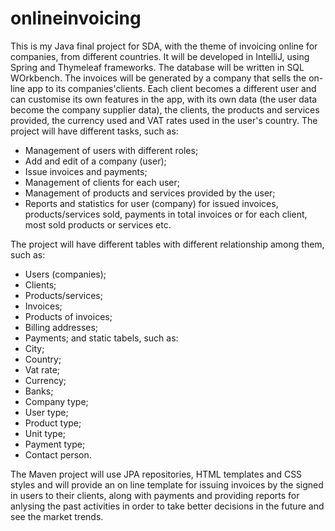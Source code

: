 # onlineinvoicing

This is my Java final project for SDA, with the theme of invoicing online for companies, from different countries. 
It will be developed in IntelliJ, using Spring and Thymeleaf frameworks. The database will be written in SQL WOrkbench. 
The invoices will be generated by a company that sells the on-line app to its companies'clients. 
Each client becomes a different user and can customise its own features in the app, with its own data (the user data become the company supplier data), 
the clients, the products and services provided, the currency used and VAT rates used in the user's country. The project will have different tasks, such as:

- Management of users with different roles;
- Add and edit of a company (user);
- Issue invoices and payments;
- Management of clients for each user;
- Management of products and services provided by the user;
- Reports and statistics for user (company) for issued invoices, products/services sold, payments in total invoices or for each client, most sold products or services etc. 

The project will have different tables with different relationship among them, such as:
- Users (companies);
- Clients;
- Products/services;
- Invoices;
- Products of invoices;
- Billing addresses;
- Payments; and static tabels, such as:
- City;
- Country;
- Vat rate;
- Currency;
- Banks;
- Company type;
- User type;
- Product type;
- Unit type;
- Payment type;
- Contact person. 

The Maven project will use JPA repositories, HTML templates and CSS styles and 
will provide an on line template for issuing invoices by the signed in users to their clients, 
along with payments and providing reports for anlysing the past activities in order to take better decisions in the future and see the market trends.

